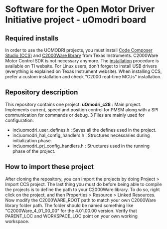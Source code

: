 # Software for the Open Motor Driver Initiative project - uOmodri board

## Required installs
In order to use the UOMODRI projects, you must install [Code Composer Studio (CCS)](https://software-dl.ti.com/ccs/esd/documents/ccs_downloads.html) and [C2000Ware library](https://www.ti.com/tool/C2000WARE#downloads) from Texas Instruments. C2000Ware Motor Control SDK is not necessary anymore. 
The [installation](https://software-dl.ti.com/ccs/esd/documents/users_guide/index_installation.html) procedure is available on TI website.
For Linux users, don't forget to install USB drivers (everything is explained on Texas Instrument website).
When installing CCS, prefer a custom installation and check "C2000 real-time MCUs" installation.


## Repository description
This repository contains one project:
	**uOmodri_c28** : Main project. Implements current, speed and position control for PMSM along with a SPI communication for commands or debug. 
3 Files are mainly used for configuration:
- inc\uomodri_user_defines.h : Saves all the defines used in the project.
- inc\uomodri_hal_config_handlers.h : Structures necessaries during initialization phase.
- inc\uomodri_prj_config_handlers.h : Structures used in the running phase of the project.


## How to import these project
After cloning the repository, you can import the projects by doing Project > Import CCS project.
The last thing you must do before being able to compile the projects is to define the path to your C2000Ware library.
To do so, right click on the  project, and then Properties > Resource > Linked Resources.
Now modify the C2000WARE_ROOT path to match your own C2000Ware library folder path.
The folder should be named something like "C2000Ware_4_01_00_00" for the 4.01.00.00 version.
Verify that PARENT_LOC and WORKSPACE_LOC point on your own working workspace.